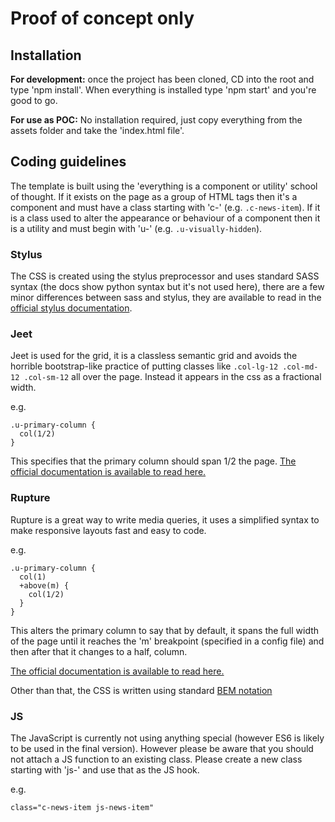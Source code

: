 # Proof of concept only

## Installation

**For development:** once the project has been cloned, CD into the root and type 'npm install'. When everything is installed type 'npm start' and you're good to go.

**For use as POC:** No installation required, just copy everything from the assets folder and take the 'index.html file'.

## Coding guidelines

The template is built using the 'everything is a component or utility' school of thought. If it exists on the page as a group of HTML tags then it's a component and must have a class starting with 'c-' (e.g. `.c-news-item`). If it is a class used to alter the appearance or behaviour of a component then it is a utility and must begin with 'u-' (e.g. `.u-visually-hidden`).


### Stylus
The CSS is created using the stylus preprocessor and uses standard SASS syntax (the docs show python syntax but it's not used here), there are a few minor differences between sass and stylus, they are available to read in the [official stylus documentation](http://stylus-lang.com/).

### Jeet
Jeet is used for the grid, it is a classless semantic grid and avoids the horrible bootstrap-like practice of putting classes like `.col-lg-12 .col-md-12 .col-sm-12` all over the page. Instead it appears in the css as a fractional width.

e.g.

```
.u-primary-column {
  col(1/2)
}
```

This specifies that the primary column should span 1/2 the page. [The official documentation is available to read here.](http://jeet.gs)

### Rupture
Rupture is a great way to write media queries, it uses a simplified syntax to make responsive layouts fast and easy to code.

e.g.

```
.u-primary-column {
  col(1)
  +above(m) {
    col(1/2)  
  }
}
```

This alters the primary column to say that by default, it spans the full width of the page until it reaches the 'm' breakpoint (specified in a config file) and then after that it changes to a half, column.

[The official documentation is available to read here.](http://jescalan.github.io/rupture/)

Other than that, the CSS is written using standard [BEM notation](http://getbem.com/introduction/)

### JS

The JavaScript is currently not using anything special (however ES6 is likely to be used in the final version). However please be aware that you should not attach a JS function to an existing class. Please create a new class starting with 'js-' and use that as the JS hook.

e.g.

`class="c-news-item js-news-item"`
